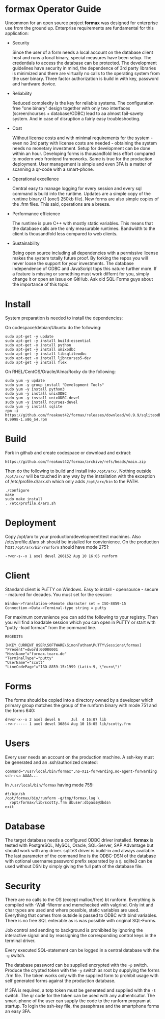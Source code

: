 **formax** Operator Guide
=========================

Uncommon for an open source project **formax** was designed
for enterprise use from the ground up. Enterprise
requirements are fundamental for this application:

 - Security

    Since the user of a form needs a local account on the
    database client host and runs a local binary, special
    measures have been setup. The credentials to access the
    database can be protected. The development guidelines
    have security in mind, the dependence of 3rd party
    libraries is minimized and there are virtually no calls
    to the operating system from the user binary. Three
    factor authorization is build in with key, password and
    hardware device.

 - Reliability

    Reduced complexity is the key for reliable systems. The
    configuration free "one binary" design together with
    only two interfaces (screen/ncurses + database/ODBC)
    lead to aa almost fail-savety system. And in case of
    disruption a fairly easy troubleshooting.

 - Cost

    Without license costs and with minimal requirements for
    the system - even no 3rd party with license costs are
    needed - obtaining the system needs no monetary
    investment. Setup for development can be done within an
    hour. Developing forms is thousandfold less effort
    compared to modern web frontend frameworks. Same is true
    for the production deployment. User management is simple
    and even 3FA is a matter of scanning a qr-code with a
    smart-phone.

 - Operational excellence

    Central easy to manage logging for every session and
    every sql command is build into the runtime. Updates are
    a simple copy of the runtime binary (1 (one!) 250kb file).
    New forms are also simple copies of the .frm files. This
    said, operations are a breeze.

 - Performance efficience

    The runtime is pure C++ with mostly static variables.
    This means that the database calls are the only
    measurable runtimes. Bandwidth to the client is
    thousandfold less compared to web clients.

 - Sustainability

    Being open source including all dependencies with a
    permissive license makes the system totally future
    proof. By forking the repos you will never loose the
    support for your investments. The database independence
    of ODBC and JavaScript tops this nature further more.
    If a feature is missing or something must work differnt
    for you, simply change it or open an issue on GitHub.
    Ask old SQL-Forms guys about the importance of this
    topic.

Install
=======
System preparation is needed to install the dependencies:

On codespace/debian/Ubuntu do the following:
~~~
sudo apt-get -y update
sudo apt-get -y install build-essential
sudo apt-get -y install python
sudo apt-get -y install unixodbc
sudo apt-get -y install libsqliteodbc
sudo apt-get -y install libncurses5-dev
sudo apt-get -y install flex
~~~

On RHEL/CentOS/Oracle/Alma/Rocky do the following:
~~~
sudo yum -y update
sudo yum -y group install "Development Tools"
sudo yum -y install python3
sudo yum -y install unixODBC
sudo yum -y install unixODBC-devel
sudo yum -y install ncurses-devel
sudo yum -y install sqlite
rpm -i https://github.com/freakout42/formax/releases/download/v0.9.9/sqliteodbc-0.9998-1.x86_64.rpm
~~~

Build
=====

Fork in github and create codespace or download and extract:

    https://github.com/freakout42/formax/archive/refs/heads/main.zip  

Then do the following to build and install into `/opt/arx/`.
Nothing outside `/opt/arx/` will be touched in any way by
the installation with the exception of /etc/profile.d/arx.sh
which only adds `/opt/arx/bin` to the PATH.

~~~
./configure
make
sudo make install
. /etc/profile.d/arx.sh
~~~

Deployment
==========

Copy /opt/arx to your production/development/test machines.
Also /etc/profile.d/arx.sh should be installed for
convienience. On the production host `/opt/arx/bin/runform`
should have mode 2751:

    -rwxr-s--x 1 axel devel 266152 Aug 10 16:05 runform

Client
======

Standard client is PuTTY on Windows. Easy to install -
opensource - secure - matured for decades. You must set for
the session:

    Window->Translation->Remote character set = ISO-8859-15
    Connection->Data->Terminal-type string = putty

For maximum convenience you can add the following to your
registry. Then you will find a loadable session which you
can open in PuTTY or start with "putty -load formax" from
the command line.

~~~
REGEDIT4

[HKEY_CURRENT_USER\SOFTWARE\SimonTatham\PuTTY\Sessions\formax]
"Present"=dword:00000001
"HostName"="formax.toarx.de"
"TerminalType"="putty"
"UserName"="scott"
"LineCodePage"="ISO-8859-15:1999 (Latin-9, \"euro\")"

~~~

Forms
=====

The forms should be copied into a directory owned by a
developer which primary group matches the group of the
runform binary with mode 751 and the forms 640:

    drwxr-x--x 2 axel devel 6     Jul  4 16:07 lib
    -rw-r----- 1 axel devel 36864 Aug 10 16:05 lib/scotty.frm

Users
=====

Every user needs an account on the production machine. A
ssh-key must be generated and an .ssh/authorized created:

    command="/usr/local/bin/formax",no-X11-forwarding,no-agent-forwarding ssh-rsa AAAA...

In `/usr/local/bin/formax` having mode 755:
~~~
#!/bin/sh
/opt/formax/bin/runform -g/tmp/formax.log \
  /opt/formax/lib/scotty.frm dbuser:dbpass@dbdsn
exit
~~~

Database
========

The target database needs a configured ODBC driver
installed. **formax** is tested with PostgreSQL, MySQL,
Oracle, SQL-Server, SAP Advantage but should work with any
driver. sqlite3 driver is build-in and always available.
The last parameter of the command line is the ODBC-DSN of
the database with optional username:password prefix
separated by a `@`. sqlite3 can be used without DSN by
simply giving the full path of the database file.
 
Security
========

There are no calls to the OS (except malloc/free) bt runform.
Everything is compiled with -Wall -Werror and memchecked
with valgrind. Only int and char types are used and where
possible, static variables are used. Everything that comes
from outside is passed to ODBC with bind variables. There is
no free SQL enterable as is was possible with original
SQL-Forms.

Job control and sending to background is prohibited by
ignoring the interactive signal and by reassigning the
corresponding control keys in the terminal driver.

Every executed SQL-statement can be logged in a central
database with the `-g` switch.

The database password can be supplied encrypted with the
`-p` switch. Produce the crypted token with the `-y` switch
as root by supplying the forms .frm file. The token works
only with the supplied form to prohibit usage with self
generated forms against the production database.

If 3FA is required, a totp token must be generated and
supplied with the `-t` switch. The qr code for the token can
be used with any authenticator. The smart-phone of the user
can supply the code to the runform program at startup. To
login the ssh-key file, the passphrase and the smartphone
forms an easy 3FA.
